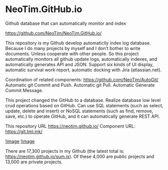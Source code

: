 # NeoTim.GitHub.io  
Github database that can automatically monitor and index

https://github.com/NeoTim/NeoTim.GitHub.io/

This repository is my Github develop automaticlly index log database.
Because I do many projects by myself and I don’t bother to write documents. Unless cooperate with other people. So this project automatically monitors all github update logs, automatically indexes, and automatically generates API and JSON. Support six kinds of UI display, automatic survival work report, automatic docking with Jira (atlassian.net).

Coordination of related components: https://github.com/NeoTim/AutoGit/
Automatic git Commit and Push.
Automatic git Pull.
Automatic Generate Commit Message.

This project changed the GitHub to a database. Realize database low level crud operations based on GitHub.
Can use SQL statements (such as select, update, delete and insert) or NoSQL statements (such as find, remove, save, etc.) to operate GitHub, and it can automatically generate REST API.

This repository URL https://neotim.github.io/
Component URL: https://git.tml.ink/

[!image](UI1.png)
[!image](UI2.png)


There are 17,300 projects in my Github (the latest total is: https://neotim.github.io/sum.js).
Of these 4,000 are public projects and 13,000 are private projects.
